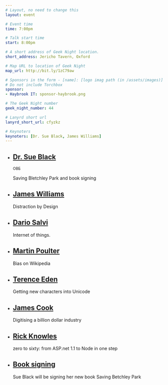 ```yaml
---
# Layout, no need to change this
layout: event

# Event time
time: 7:00pm

# Talk start time 
start: 8:00pm

# A short address of Geek Night location. 
short_address: Jericho Tavern, Oxford

# Map URL to location of Geek Night
map_url: http://bit.ly/1zC79aw

# Sponsors in the form - [name]: [logo imag path (in /assets/images)]
# Do not include Torchbox
sponsor:
- Haybrook IT: sponsor-haybrook.png

# The Geek Night number
geek_night_number: 44

# Lanyrd short url
lanyrd_short_url: cfyzkz

# Keynoters
keynoters: [Dr. Sue Black, James Williams]
---
```


<ul class="keynotes">
     <li itemprop="performer" itemscope="itemscope" itemtype="http://schema.org/Person">
        <a href="https://unbound.co.uk/books/saving-bletchley-park"><h2 itemprop="name">Dr. Sue Black</h2><sub>OBE</sub></a>
        <p>Saving Bletchley Park and book signing</p>
        <!--
        <div class="downloads">
            <a href="/">Slides</a>
        </div> -->
    </li>
    <li itemprop="performer" itemscope="itemscope" itemtype="http://schema.org/Person">
        <a href="http://www.oii.ox.ac.uk/people/?id=275"><h2 itemprop="name">James Williams</h2></a>
        <p>Distraction by Design</p>
        <!--
        <div class="downloads">
            <a href="/">Slides</a>
        </div> -->
    </li>
</ul>

<ul class="microslots">
    <li itemprop="performer" itemscope="itemscope" itemtype="http://schema.org/Person">
        <a href="https://bochovj.wordpress.com/2015/04/06/piot-a-picopersonal-internet-of-thing-diy-platform/" itemprop="url"><h2 itemprop="name">Dario Salvi</h2></a>
        <p>Internet of things.</p>
    </li>
    <li itemprop="performer" itemscope="itemscope" itemtype="http://schema.org/Person">
        <a href="" itemprop="url"><h2 itemprop="name">Martin Poulter</h2></a>
        <p>Bias on Wikipedia</p>
    </li>
    <li itemprop="performer" itemscope="itemscope" itemtype="http://schema.org/Person">
        <a href="http://unicodepowersymbol.com/" itemprop="url"><h2 itemprop="name">Terence Eden</h2></a>
        <p>Getting new characters into Unicode</p>
    </li>
    <li itemprop="performer" itemscope="itemscope" itemtype="http://schema.org/Person">
        <a href="" itemprop="url"><h2 itemprop="name">James Cook</h2></a>
        <p>Digitising a billion dollar industry</p>
    </li> 
    <li itemprop="performer" itemscope="itemscope" itemtype="http://schema.org/Person">
        <a href="http://www.doctors.net.uk/" itemprop="url"><h2 itemprop="name">Rick Knowles</h2></a>
        <p>zero to sixty: from ASP.net 1.1 to Node in one step </p>
    </li>
    <li itemprop="performer" itemscope="itemscope" itemtype="http://schema.org/Person">
        <a href="https://unbound.co.uk/books/saving-bletchley-park" itemprop="url"><h2 itemprop="name">Book signing</h2></a>
        <p>Sue Black will be signing her new book Saving Betchley Park</p>
    </li>
</ul>


